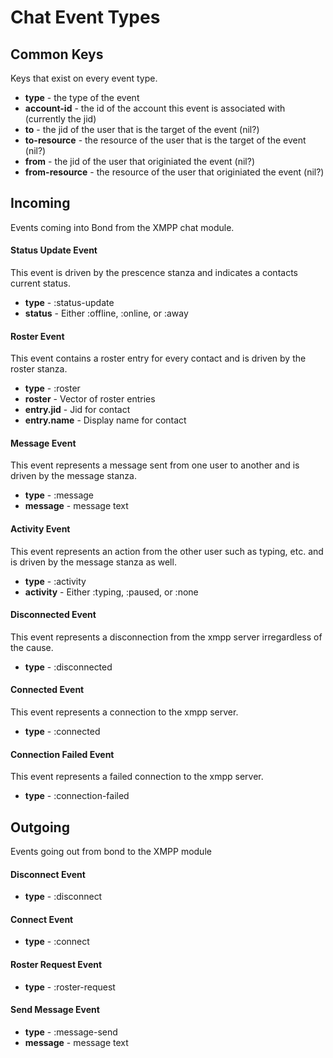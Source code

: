 # Chat Event Types

## Common Keys

Keys that exist on every event type.

* __type__ - the type of the event
* __account-id__ - the id of the account this event is associated with (currently the jid)
* __to__ - the jid of the user that is the target of the event (nil?)
* __to-resource__ - the resource of the user that is the target of the event (nil?)
* __from__ - the jid of the user that originiated the event (nil?)
* __from-resource__ - the resource of the user that originiated the event (nil?)

## Incoming

Events coming into Bond from the XMPP chat module.

#### Status Update Event

This event is driven by the prescence stanza and indicates a contacts current status.

* __type__ - :status-update
* __status__ - Either :offline, :online, or :away

#### Roster Event

This event contains a roster entry for every contact and is driven by the roster stanza.

* __type__ - :roster
* __roster__ - Vector of roster entries
* __entry.jid__ - Jid for contact
* __entry.name__ - Display name for contact

#### Message Event

This event represents a message sent from one user to another and is driven by the message stanza.

* __type__ - :message
* __message__ - message text

#### Activity Event

This event represents an action from the other user such as typing, etc. and is driven by the message stanza as well.

* __type__ - :activity
* __activity__ - Either :typing, :paused, or :none

#### Disconnected Event

This event represents a disconnection from the xmpp server irregardless of the cause.

* __type__ - :disconnected

#### Connected Event

This event represents a connection to the xmpp server.

* __type__ - :connected

#### Connection Failed Event

This event represents a failed connection to the xmpp server.

* __type__ - :connection-failed

## Outgoing

Events going out from bond to the XMPP module

#### Disconnect Event

* __type__ - :disconnect

#### Connect Event

* __type__ - :connect

#### Roster Request Event

* __type__ - :roster-request

#### Send Message Event

* __type__ - :message-send
* __message__ - message text